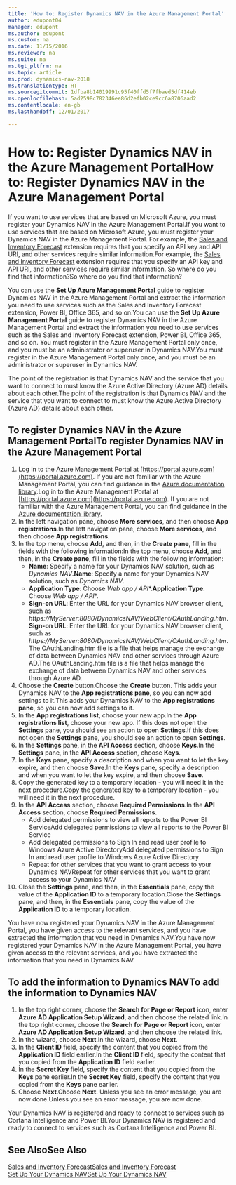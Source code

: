```yaml
---
title: 'How to: Register Dynamics NAV in the Azure Management Portal'
author: edupont04
manager: edupont
ms.author: edupont
ms.custom: na
ms.date: 11/15/2016
ms.reviewer: na
ms.suite: na
ms.tgt_pltfrm: na
ms.topic: article
ms.prod: dynamics-nav-2018
ms.translationtype: HT
ms.sourcegitcommit: 1dfba8b14019991c95f40ffd5f7fbaed5df414eb
ms.openlocfilehash: 5ad2598c782346ee86d2efb02ce9cc6a8706aad2
ms.contentlocale: en-gb
ms.lasthandoff: 12/01/2017

---
```

# <a name="how-to-register-dynamics-nav-in-the-azure-management-portal"></a><span data-ttu-id="cd788-102">How to: Register Dynamics NAV in the Azure Management Portal</span><span class="sxs-lookup"><span data-stu-id="cd788-102">How to: Register Dynamics NAV in the Azure Management Portal</span></span>
<span data-ttu-id="cd788-103">If you want to use services that are based on Microsoft Azure, you must register your Dynamics NAV in the Azure Management Portal.</span><span class="sxs-lookup"><span data-stu-id="cd788-103">If you want to use services that are based on Microsoft Azure, you must register your Dynamics NAV in the Azure Management Portal.</span></span> <span data-ttu-id="cd788-104">For example, the [Sales and Inventory Forecast](ui-extensions-sales-forecast.md) extension requires that you specify an API key and API URI, and other services require similar information.</span><span class="sxs-lookup"><span data-stu-id="cd788-104">For example, the [Sales and Inventory Forecast](ui-extensions-sales-forecast.md) extension requires that you specify an API key and API URI, and other services require similar information.</span></span> <span data-ttu-id="cd788-105">So where do you find that information?</span><span class="sxs-lookup"><span data-stu-id="cd788-105">So where do you find that information?</span></span>

<span data-ttu-id="cd788-106">You can use the **Set Up Azure Management Portal** guide to register Dynamics NAV in the Azure Management Portal and extract the information you need to use services such as the Sales and Inventory Forecast extension, Power BI, Office 365, and so on.</span><span class="sxs-lookup"><span data-stu-id="cd788-106">You can use the **Set Up Azure Management Portal** guide to register Dynamics NAV in the Azure Management Portal and extract the information you need to use services such as the Sales and Inventory Forecast extension, Power BI, Office 365, and so on.</span></span> <span data-ttu-id="cd788-107">You must register in the Azure Management Portal only once, and you must be an administrator or superuser in Dynamics NAV.</span><span class="sxs-lookup"><span data-stu-id="cd788-107">You must register in the Azure Management Portal only once, and you must be an administrator or superuser in Dynamics NAV.</span></span>

<span data-ttu-id="cd788-108">The point of the registration is that Dynamics NAV and the service that you want to connect to must know the Azure Active Directory (Azure AD) details about each other.</span><span class="sxs-lookup"><span data-stu-id="cd788-108">The point of the registration is that Dynamics NAV and the service that you want to connect to must know the Azure Active Directory (Azure AD) details about each other.</span></span>

## <a name="to-register-dynamics-nav-in-the-azure-management-portal"></a><span data-ttu-id="cd788-109">To register Dynamics NAV in the Azure Management Portal</span><span class="sxs-lookup"><span data-stu-id="cd788-109">To register Dynamics NAV in the Azure Management Portal</span></span>
1. <span data-ttu-id="cd788-110">Log in to the Azure Management Portal at [https://portal.azure.com](https://portal.azure.com).  If you are not familiar with the Azure Management Portal, you can find guidance in the [Azure documentation library](https://azure.microsoft.com/en-us/documentation/articles).</span><span class="sxs-lookup"><span data-stu-id="cd788-110">Log in to the Azure Management Portal at [https://portal.azure.com](https://portal.azure.com).  If you are not familiar with the Azure Management Portal, you can find guidance in the [Azure documentation library](https://azure.microsoft.com/en-us/documentation/articles).</span></span>
2. <span data-ttu-id="cd788-111">In the left navigation pane, choose **More services**, and then choose **App registrations**.</span><span class="sxs-lookup"><span data-stu-id="cd788-111">In the left navigation pane, choose **More services**, and then choose **App registrations**.</span></span>
3. <span data-ttu-id="cd788-112">In the top menu, choose **Add**, and then, in the **Create pane**, fill in the fields with the following information:</span><span class="sxs-lookup"><span data-stu-id="cd788-112">In the top menu, choose **Add**, and then, in the **Create pane**, fill in the fields with the following information:</span></span>
    - <span data-ttu-id="cd788-113">**Name**: Specify a name for your Dynamics NAV solution, such as *Dynamics NAV*.</span><span class="sxs-lookup"><span data-stu-id="cd788-113">**Name**: Specify a name for your Dynamics NAV solution, such as *Dynamics NAV*.</span></span>
    - <span data-ttu-id="cd788-114">**Application Type**: Choose **Web app* / API**.</span><span class="sxs-lookup"><span data-stu-id="cd788-114">**Application Type**: Choose **Web app* / API**.</span></span>
    - <span data-ttu-id="cd788-115">**Sign-on URL**: Enter the URL for your Dynamics NAV browser client, such as *https://MyServer:8080/DynamicsNAV/WebClient/OAuthLanding.htm*.</span><span class="sxs-lookup"><span data-stu-id="cd788-115">**Sign-on URL**: Enter the URL for your Dynamics NAV browser client, such as *https://MyServer:8080/DynamicsNAV/WebClient/OAuthLanding.htm*.</span></span>
        <span data-ttu-id="cd788-116">The OAuthLanding.htm file is a file that helps manage the exchange of data between Dynamics NAV and other services through Azure AD.</span><span class="sxs-lookup"><span data-stu-id="cd788-116">The OAuthLanding.htm file is a file that helps manage the exchange of data between Dynamics NAV and other services through Azure AD.</span></span>
4. <span data-ttu-id="cd788-117">Choose the **Create** button.</span><span class="sxs-lookup"><span data-stu-id="cd788-117">Choose the **Create** button.</span></span>
    <span data-ttu-id="cd788-118">This adds your Dynamics NAV to the **App registrations pane**, so you can now add settings to it.</span><span class="sxs-lookup"><span data-stu-id="cd788-118">This adds your Dynamics NAV to the **App registrations pane**, so you can now add settings to it.</span></span>
5. <span data-ttu-id="cd788-119">In the **App registrations list**, choose your new app.</span><span class="sxs-lookup"><span data-stu-id="cd788-119">In the **App registrations list**, choose your new app.</span></span> <span data-ttu-id="cd788-120">If this does not open the **Settings** pane, you should see an action to open **Settings**.</span><span class="sxs-lookup"><span data-stu-id="cd788-120">If this does not open the **Settings** pane, you should see an action to open **Settings**.</span></span>
6. <span data-ttu-id="cd788-121">In the **Settings** pane, in the **API Access** section, choose **Keys**.</span><span class="sxs-lookup"><span data-stu-id="cd788-121">In the **Settings** pane, in the **API Access** section, choose **Keys**.</span></span>
7. <span data-ttu-id="cd788-122">In the **Keys** pane, specify a description and when you want to let the key expire, and then choose **Save**.</span><span class="sxs-lookup"><span data-stu-id="cd788-122">In the **Keys** pane, specify a description and when you want to let the key expire, and then choose **Save**.</span></span>
8. <span data-ttu-id="cd788-123">Copy the generated key to a temporary location - you will need it in the next procedure.</span><span class="sxs-lookup"><span data-stu-id="cd788-123">Copy the generated key to a temporary location - you will need it in the next procedure.</span></span>
9. <span data-ttu-id="cd788-124">In the **API Access** section, choose **Required Permissions**.</span><span class="sxs-lookup"><span data-stu-id="cd788-124">In the **API Access** section, choose **Required Permissions**.</span></span>
    - <span data-ttu-id="cd788-125">Add delegated permissions to view all reports to the Power BI Service</span><span class="sxs-lookup"><span data-stu-id="cd788-125">Add delegated permissions to view all reports to the Power BI Service</span></span>
    - <span data-ttu-id="cd788-126">Add delegated permissions to Sign In and read user profile to Windows Azure Active Directory</span><span class="sxs-lookup"><span data-stu-id="cd788-126">Add delegated permissions to Sign In and read user profile to Windows Azure Active Directory</span></span>
    - <span data-ttu-id="cd788-127">Repeat for other services that you want to grant access to your Dynamics NAV</span><span class="sxs-lookup"><span data-stu-id="cd788-127">Repeat for other services that you want to grant access to your Dynamics NAV</span></span>
10. <span data-ttu-id="cd788-128">Close the **Settings** pane, and then, in the **Essentials** pane, copy the value of the **Application ID** to a temporary location.</span><span class="sxs-lookup"><span data-stu-id="cd788-128">Close the **Settings** pane, and then, in the **Essentials** pane, copy the value of the **Application ID** to a temporary location.</span></span>

<span data-ttu-id="cd788-129">You have now registered your Dynamics NAV in the Azure Management Portal, you have given access to the relevant services, and you have extracted the information that you need in Dynamics NAV.</span><span class="sxs-lookup"><span data-stu-id="cd788-129">You have now registered your Dynamics NAV in the Azure Management Portal, you have given access to the relevant services, and you have extracted the information that you need in Dynamics NAV.</span></span>  

## <a name="to-add-the-information-to-dynamics-nav"></a><span data-ttu-id="cd788-130">To add the information to Dynamics NAV</span><span class="sxs-lookup"><span data-stu-id="cd788-130">To add the information to Dynamics NAV</span></span>
1. <span data-ttu-id="cd788-131">In the top right corner, choose the **Search for Page or Report** icon, enter **Azure AD Application Setup Wizard**, and then choose the related link.</span><span class="sxs-lookup"><span data-stu-id="cd788-131">In the top right corner, choose the **Search for Page or Report** icon, enter **Azure AD Application Setup Wizard**, and then choose the related link.</span></span>
2. <span data-ttu-id="cd788-132">In the wizard, choose **Next**.</span><span class="sxs-lookup"><span data-stu-id="cd788-132">In the wizard, choose **Next**.</span></span>
3. <span data-ttu-id="cd788-133">In the **Client ID** field, specify the content that you copied from the **Application ID** field earlier.</span><span class="sxs-lookup"><span data-stu-id="cd788-133">In the **Client ID** field, specify the content that you copied from the **Application ID** field earlier.</span></span>
4. <span data-ttu-id="cd788-134">In the **Secret Key** field, specify the content that you copied from the **Keys** pane earlier.</span><span class="sxs-lookup"><span data-stu-id="cd788-134">In the **Secret Key** field, specify the content that you copied from the **Keys** pane earlier.</span></span>
5. <span data-ttu-id="cd788-135">Choose **Next**.</span><span class="sxs-lookup"><span data-stu-id="cd788-135">Choose **Next**.</span></span> <span data-ttu-id="cd788-136">Unless you see an error message, you are now done.</span><span class="sxs-lookup"><span data-stu-id="cd788-136">Unless you see an error message, you are now done.</span></span>

<span data-ttu-id="cd788-137">Your Dynamics NAV is registered and ready to connect to services such as Cortana Intelligence and Power BI.</span><span class="sxs-lookup"><span data-stu-id="cd788-137">Your Dynamics NAV is registered and ready to connect to services such as Cortana Intelligence and Power BI.</span></span>

## <a name="see-also"></a><span data-ttu-id="cd788-138">See Also</span><span class="sxs-lookup"><span data-stu-id="cd788-138">See Also</span></span>
[<span data-ttu-id="cd788-139">Sales and Inventory Forecast</span><span class="sxs-lookup"><span data-stu-id="cd788-139">Sales and Inventory Forecast</span></span>](ui-extensions-sales-forecast.md)  
[<span data-ttu-id="cd788-140">Set Up Your Dynamics NAV</span><span class="sxs-lookup"><span data-stu-id="cd788-140">Set Up Your Dynamics NAV</span></span>](setup.md)  

